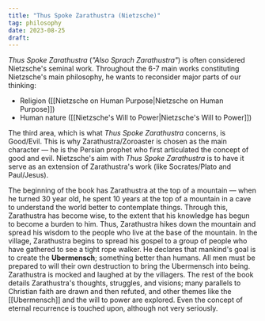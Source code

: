 ```yaml
---
title: "Thus Spoke Zarathustra (Nietzsche)"
tag: philosophy
date: 2023-08-25
draft:
---
```


*Thus Spoke Zarathustra* (*"Also Sprach Zarathustra"*) is often considered Nietzsche's seminal work. 
Throughout the 6-7 main works constituting Nietzsche's main philosophy, he wants to reconsider major parts of our thinking:
- Religion ([[Nietzsche on Human Purpose|Nietzsche on Human Purpose]])
- Human nature ([[Nietzsche's Will to Power|Nietzsche's Will to Power]])

The third area, which is what *Thus Spoke Zarathustra* concerns, is Good/Evil. This is why Zarathustra/Zoroaster is chosen as the main character — he is the Persian prophet who first articulated the concept of good and evil. Nietzsche's aim with *Thus Spoke Zarathustra* is to have it serve as an extension of Zarathustra's work (like Socrates/Plato and Paul/Jesus).

The beginning of the book has Zarathustra at the top of a mountain — when he turned 30 year old, he spent 10 years at the top of a mountain in a cave to understand the world better to contemplate things. Through this, Zarathustra has become wise, to the extent that his knowledge has begun to become a burden to him. Thus, Zarathustra hikes down the mountain and spread his wisdom to the people who live at the base of the mountain. 
In the village, Zarathustra begins to spread his gospel to a group of people who have gathered to see a tight rope walker. He declares that mankind's goal is to create the **Ubermensch**; something better than humans. All men must be prepared to will their own destruction to bring the Ubermensch into being. Zarathustra is mocked and laughed at by the villagers. The rest of the book details Zarathustra's thoughts, struggles, and visions; many parallels to Christian faith are drawn and then refuted, and other themes like the [[Ubermensch]] and the will to power are explored. Even the concept of eternal recurrence is touched upon, although not very seriously.